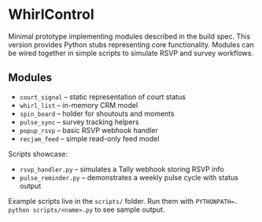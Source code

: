 # WhirlControl

Minimal prototype implementing modules described in the build spec.
This version provides Python stubs representing core functionality. Modules can
be wired together in simple scripts to simulate RSVP and survey workflows.

## Modules
- `court_signal` – static representation of court status
- `whirl_list` – in-memory CRM model
- `spin_board` – holder for shoutouts and moments
- `pulse_sync` – survey tracking helpers
- `popup_rsvp` – basic RSVP webhook handler
- `recjam_feed` – simple read-only feed model

Scripts showcase:

- `rsvp_handler.py` – simulates a Tally webhook storing RSVP info
- `pulse_reminder.py` – demonstrates a weekly pulse cycle with status output

Example scripts live in the `scripts/` folder. Run them with `PYTHONPATH=. python
scripts/<name>.py` to see sample output.
